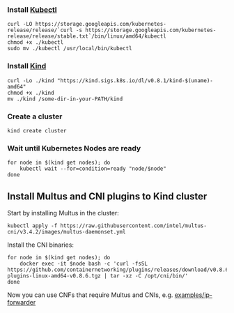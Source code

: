 ### Install [Kubectl](https://kubernetes.io/docs/tasks/tools/install-kubectl/#install-kubectl-on-linux)
```
curl -LO https://storage.googleapis.com/kubernetes-release/release/`curl -s https://storage.googleapis.com/kubernetes-release/release/stable.txt`/bin/linux/amd64/kubectl
chmod +x ./kubectl
sudo mv ./kubectl /usr/local/bin/kubectl
```

### Install [Kind](https://github.com/kubernetes-sigs/kind#installation-and-usage)
```
curl -Lo ./kind "https://kind.sigs.k8s.io/dl/v0.8.1/kind-$(uname)-amd64"
chmod +x ./kind
mv ./kind /some-dir-in-your-PATH/kind
```

### Create a cluster
```
kind create cluster
```

### Wait until Kubernetes Nodes are ready
```
for node in $(kind get nodes); do
    kubectl wait --for=condition=ready "node/$node"
done
```

## Install Multus and CNI plugins to Kind cluster
Start by installing Multus in the cluster:
```
kubectl apply -f https://raw.githubusercontent.com/intel/multus-cni/v3.4.2/images/multus-daemonset.yml
```

Install the CNI binaries:
```
for node in $(kind get nodes); do
    docker exec -it $node bash -c 'curl -fsSL https://github.com/containernetworking/plugins/releases/download/v0.8.6/cni-plugins-linux-amd64-v0.8.6.tgz | tar -xz -C /opt/cni/bin/'
done
```

Now you can use CNFs that require Multus and CNIs, e.g. [examples/ip-forwarder](https://github.com/cncf/cnf-conformance/tree/main/example-cnfs/ip-forwarder)

